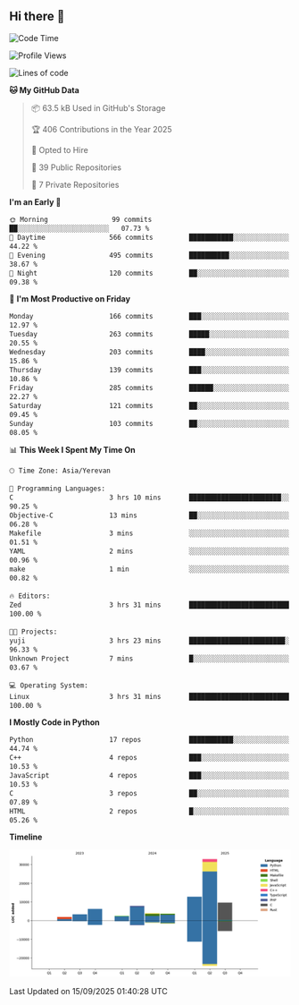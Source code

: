 ## Hi there 👋

<!--START_SECTION:waka-->
![Code Time](http://img.shields.io/badge/Code%20Time-1%2C393%20hrs%204%20mins-blue)

![Profile Views](http://img.shields.io/badge/Profile%20Views-0-blue)

![Lines of code](https://img.shields.io/badge/From%20Hello%20World%20I%27ve%20Written-84.7%20thousand%20lines%20of%20code-blue)

**🐱 My GitHub Data** 

> 📦 63.5 kB Used in GitHub's Storage 
 > 
> 🏆 406 Contributions in the Year 2025
 > 
> 💼 Opted to Hire
 > 
> 📜 39 Public Repositories 
 > 
> 🔑 7 Private Repositories 
 > 
**I'm an Early 🐤** 

```text
🌞 Morning                99 commits          ██░░░░░░░░░░░░░░░░░░░░░░░   07.73 % 
🌆 Daytime                566 commits         ███████████░░░░░░░░░░░░░░   44.22 % 
🌃 Evening                495 commits         ██████████░░░░░░░░░░░░░░░   38.67 % 
🌙 Night                  120 commits         ██░░░░░░░░░░░░░░░░░░░░░░░   09.38 % 
```
📅 **I'm Most Productive on Friday** 

```text
Monday                   166 commits         ███░░░░░░░░░░░░░░░░░░░░░░   12.97 % 
Tuesday                  263 commits         █████░░░░░░░░░░░░░░░░░░░░   20.55 % 
Wednesday                203 commits         ████░░░░░░░░░░░░░░░░░░░░░   15.86 % 
Thursday                 139 commits         ███░░░░░░░░░░░░░░░░░░░░░░   10.86 % 
Friday                   285 commits         ██████░░░░░░░░░░░░░░░░░░░   22.27 % 
Saturday                 121 commits         ██░░░░░░░░░░░░░░░░░░░░░░░   09.45 % 
Sunday                   103 commits         ██░░░░░░░░░░░░░░░░░░░░░░░   08.05 % 
```


📊 **This Week I Spent My Time On** 

```text
🕑︎ Time Zone: Asia/Yerevan

💬 Programming Languages: 
C                        3 hrs 10 mins       ███████████████████████░░   90.25 % 
Objective-C              13 mins             ██░░░░░░░░░░░░░░░░░░░░░░░   06.28 % 
Makefile                 3 mins              ░░░░░░░░░░░░░░░░░░░░░░░░░   01.51 % 
YAML                     2 mins              ░░░░░░░░░░░░░░░░░░░░░░░░░   00.96 % 
make                     1 min               ░░░░░░░░░░░░░░░░░░░░░░░░░   00.82 % 

🔥 Editors: 
Zed                      3 hrs 31 mins       █████████████████████████   100.00 % 

🐱‍💻 Projects: 
yuji                     3 hrs 23 mins       ████████████████████████░   96.33 % 
Unknown Project          7 mins              █░░░░░░░░░░░░░░░░░░░░░░░░   03.67 % 

💻 Operating System: 
Linux                    3 hrs 31 mins       █████████████████████████   100.00 % 
```

**I Mostly Code in Python** 

```text
Python                   17 repos            ███████████░░░░░░░░░░░░░░   44.74 % 
C++                      4 repos             ███░░░░░░░░░░░░░░░░░░░░░░   10.53 % 
JavaScript               4 repos             ███░░░░░░░░░░░░░░░░░░░░░░   10.53 % 
C                        3 repos             ██░░░░░░░░░░░░░░░░░░░░░░░   07.89 % 
HTML                     2 repos             █░░░░░░░░░░░░░░░░░░░░░░░░   05.26 % 
```



**Timeline**

![Lines of Code chart](https://raw.githubusercontent.com/0xM4LL0C/0xM4LL0C/main/assets/bar_graph.png)


 Last Updated on 15/09/2025 01:40:28 UTC
<!--END_SECTION:waka-->
